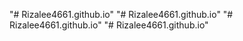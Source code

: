 "# Rizalee4661.github.io" 
"# Rizalee4661.github.io" 
"# Rizalee4661.github.io" 
"# Rizalee4661.github.io" 
